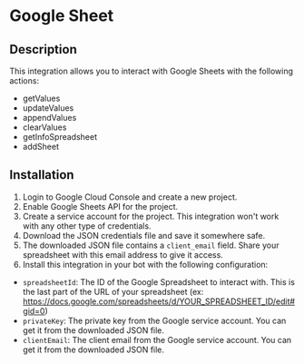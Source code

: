# Google Sheet

## Description

This integration allows you to interact with Google Sheets with the following actions:

- getValues
- updateValues
- appendValues
- clearValues
- getInfoSpreadsheet
- addSheet

## Installation

1. Login to Google Cloud Console and create a new project.
1. Enable Google Sheets API for the project.
1. Create a service account for the project. This integration won't work with any other type of credentials.
1. Download the JSON credentials file and save it somewhere safe.
1. The downloaded JSON file contains a `client_email` field. Share your spreadsheet with this email address to give it access.
1. Install this integration in your bot with the following configuration:

- `spreadsheetId`: The ID of the Google Spreadsheet to interact with. This is the last part of the URL of your spreadsheet (ex: https://docs.google.com/spreadsheets/d/YOUR_SPREADSHEET_ID/edit#gid=0)
- `privateKey`: The private key from the Google service account. You can get it from the downloaded JSON file.
- `clientEmail`: The client email from the Google service account. You can get it from the downloaded JSON file.
